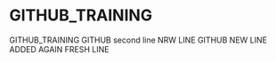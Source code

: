 # GITHUB_TRAINING
GITHUB_TRAINING
GITHUB second line
NRW LINE GITHUB
NEW LINE ADDED AGAIN
FRESH LINE
